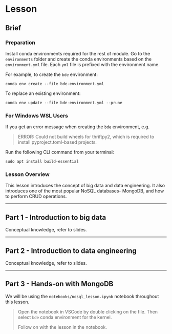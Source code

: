# Lesson

## Brief

### Preparation

Install conda environments required for the rest of module. Go to the `environments` folder and create the conda environments based on the `environment.yml` file. Each `yml` file is prefixed with the environment name. 

For example, to create the `bde` environment:

`conda env create --file bde-environment.yml`

To replace an existing environment:

`conda env update --file bde-environment.yml --prune`

### For Windows WSL Users

If you get an error message when creating the `bde` environment, e.g.
> ERROR: Could not build wheels for thriftpy2, which is required to install pyproject.toml-based projects.

Run the following CLI command from your terminal:

`sudo apt install build-essential`

### Lesson Overview

This lesson introduces the concept of big data and data engineering. It also introduces one of the most popular NoSQL databases- MongoDB, and how to perform CRUD operations.

---

## Part 1 - Introduction to big data

Conceptual knowledge, refer to slides.

---

## Part 2 - Introduction to data engineering

Conceptual knowledge, refer to slides.

---

## Part 3 - Hands-on with MongoDB

We will be using the `notebooks/nosql_lesson.ipynb` notebook throughout this lesson.

> Open the notebook in VSCode by double clicking on the file. Then select `bde` conda environment for the kernel.
>
> Follow on with the lesson in the notebook.
